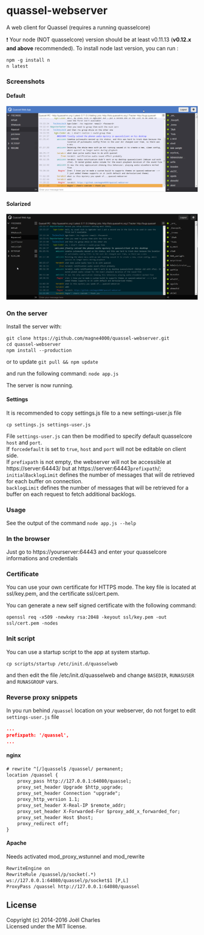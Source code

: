 # quassel-webserver
A web client for Quassel (requires a running quasselcore)

:exclamation: Your node (NOT quasselcore) version should be at least v0.11.13 (**v0.12.x and above** recommended).
To install node last version, you can run :
```
npm -g install n
n latest
```

### Screenshots

#### Default
![default theme](https://github.com/magne4000/magne4000.github.com/raw/master/images/quassel-default-1.png)

#### Solarized
![solarized theme](https://github.com/magne4000/magne4000.github.com/raw/master/images/quassel-solarized-1.png)

### On the server
Install the server with: 
```
git clone https://github.com/magne4000/quassel-webserver.git
cd quassel-webserver
npm install --production
```
or to update `git pull && npm update`

and run the following command: `node app.js`

The server is now running.

#### Settings
It is recommended to copy settings.js file to a new settings-user.js file
```
cp settings.js settings-user.js
```
File `settings-user.js` can then be modified to specify default quasselcore `host` and `port`.  
If `forcedefault` is set to `true`, `host` and `port` will not be editable on client side.  
If `prefixpath` is not empty, the webserver will not be accessible at https://server:64443/ but at https://server:64443`prefixpath`/;  
`initialBacklogLimit` defines the number of messages that will de retrieved for each buffer on connection.  
`backlogLimit` defines the number of messages that will be retrieved for a buffer on each request to fetch additional backlogs.  

### Usage
See the output of the command `node app.js --help`

### In the browser
Just go to https://yourserver:64443 and enter your quasselcore informations and credentials

### Certificate
You can use your own certificate for HTTPS mode. The key file is located at ssl/key.pem, and the certificate ssl/cert.pem.

You can generate a new self signed certificate with the following command:
```
openssl req -x509 -newkey rsa:2048 -keyout ssl/key.pem -out ssl/cert.pem -nodes
```

### Init script
You can use a startup script to the app at system startup.
```
cp scripts/startup /etc/init.d/quasselweb
```
and then edit the file /etc/init.d/quasselweb and change `BASEDIR`, `RUNASUSER` and `RUNASGROUP` vars.

### Reverse proxy snippets
In you run behind `/quassel` location on your webserver, do not forget to edit `settings-user.js` file
```json
...
prefixpath: '/quassel',
...
```
#### nginx
```nginx
# rewrite ^[/]quassel$ /quassel/ permanent;
location /quassel {
    proxy_pass http://127.0.0.1:64080/quassel;
    proxy_set_header Upgrade $http_upgrade;
    proxy_set_header Connection "upgrade";
    proxy_http_version 1.1;
    proxy_set_header X-Real-IP $remote_addr;
    proxy_set_header X-Forwarded-For $proxy_add_x_forwarded_for;
    proxy_set_header Host $host;
    proxy_redirect off;
}
```
#### Apache
Needs activated mod_proxy_wstunnel and mod_rewrite
```
RewriteEngine on
RewriteRule /quassel/p/socket(.*) ws://127.0.0.1:64080/quassel/p/socket$1 [P,L]
ProxyPass /quassel http://127.0.0.1:64080/quassel
```

## License
Copyright (c) 2014-2016 Joël Charles  
Licensed under the MIT license.
